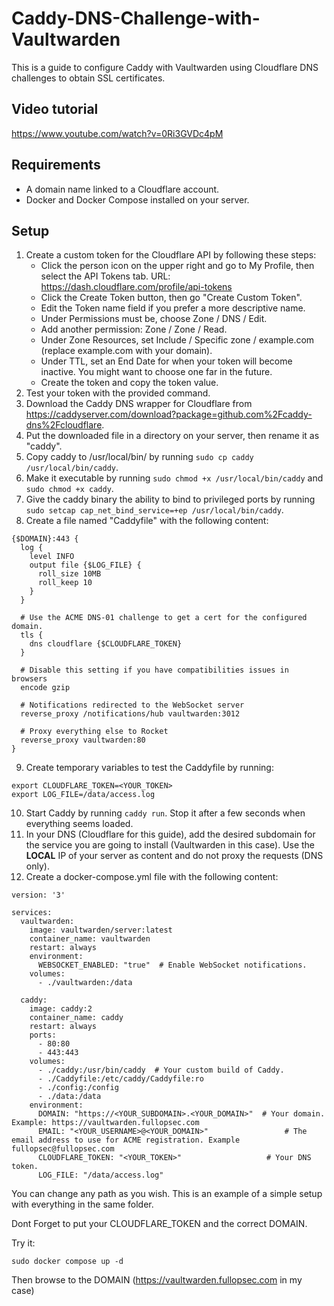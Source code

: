 # Caddy-DNS-Challenge-with-Vaultwarden

This is a guide to configure Caddy with Vaultwarden using Cloudflare DNS challenges to obtain SSL certificates.

## Video tutorial

https://www.youtube.com/watch?v=0Ri3GVDc4pM

## Requirements
* A domain name linked to a Cloudflare account.
* Docker and Docker Compose installed on your server.

## Setup
1. Create a custom token for the Cloudflare API by following these steps:
    * Click the person icon on the upper right and go to My Profile, then select the API Tokens tab. URL: https://dash.cloudflare.com/profile/api-tokens
    * Click the Create Token button, then go "Create Custom Token".
    * Edit the Token name field if you prefer a more descriptive name.
    * Under Permissions must be, choose Zone / DNS / Edit.
    * Add another permission: Zone / Zone / Read.
    * Under Zone Resources, set Include / Specific zone / example.com (replace example.com with your domain).
    * Under TTL, set an End Date for when your token will become inactive. You might want to choose one far in the future.
    * Create the token and copy the token value.
2. Test your token with the provided command.
3. Download the Caddy DNS wrapper for Cloudflare from https://caddyserver.com/download?package=github.com%2Fcaddy-dns%2Fcloudflare.
4. Put the downloaded file in a directory on your server, then rename it as "caddy".
5. Copy caddy to /usr/local/bin/ by running `sudo cp caddy /usr/local/bin/caddy`.
6. Make it executable by running `sudo chmod +x /usr/local/bin/caddy` and `sudo chmod +x caddy`.
7. Give the caddy binary the ability to bind to privileged ports by running `sudo setcap cap_net_bind_service=+ep /usr/local/bin/caddy`.
8. Create a file named "Caddyfile" with the following content:
```
{$DOMAIN}:443 {
  log {
    level INFO
    output file {$LOG_FILE} {
      roll_size 10MB
      roll_keep 10
    }
  }

  # Use the ACME DNS-01 challenge to get a cert for the configured domain.
  tls {
    dns cloudflare {$CLOUDFLARE_TOKEN} 
  }

  # Disable this setting if you have compatibilities issues in browsers
  encode gzip

  # Notifications redirected to the WebSocket server
  reverse_proxy /notifications/hub vaultwarden:3012

  # Proxy everything else to Rocket
  reverse_proxy vaultwarden:80
}
```
9. Create temporary variables to test the Caddyfile by running:
```
export CLOUDFLARE_TOKEN=<YOUR_TOKEN>
export LOG_FILE=/data/access.log
```
10. Start Caddy by running `caddy run`. Stop it after a few seconds when everything seems loaded.
11. In your DNS (Cloudflare for this guide), add the desired subdomain for the service you are going to install (Vaultwarden in this case). Use the **LOCAL** IP of your server as content and do not proxy the requests (DNS only).
12. Create a docker-compose.yml file with the following content:
```
version: '3'

services:
  vaultwarden:
    image: vaultwarden/server:latest
    container_name: vaultwarden
    restart: always
    environment:
      WEBSOCKET_ENABLED: "true"  # Enable WebSocket notifications.
    volumes:
      - ./vaultwarden:/data

  caddy:
    image: caddy:2
    container_name: caddy
    restart: always
    ports:
      - 80:80
      - 443:443
    volumes:
      - ./caddy:/usr/bin/caddy  # Your custom build of Caddy.
      - ./Caddyfile:/etc/caddy/Caddyfile:ro
      - ./config:/config
      - ./data:/data
    environment:
      DOMAIN: "https://<YOUR_SUBDOMAIN>.<YOUR_DOMAIN>"  # Your domain. Example: https://vaultwarden.fullopsec.com
      EMAIL: "<YOUR_USERNAME>@<YOUR_DOMAIN>"                 # The email address to use for ACME registration. Example fullopsec@fullopsec.com
      CLOUDFLARE_TOKEN: "<YOUR_TOKEN>"                   # Your DNS token.
      LOG_FILE: "/data/access.log"
```

You can change any path as you wish. This is an example of a simple setup with everything in the same folder.

Dont Forget to put your CLOUDFLARE_TOKEN and the correct DOMAIN.

Try it:

`sudo docker compose up -d`

Then browse to the DOMAIN (https://vaultwarden.fullopsec.com in my case)
